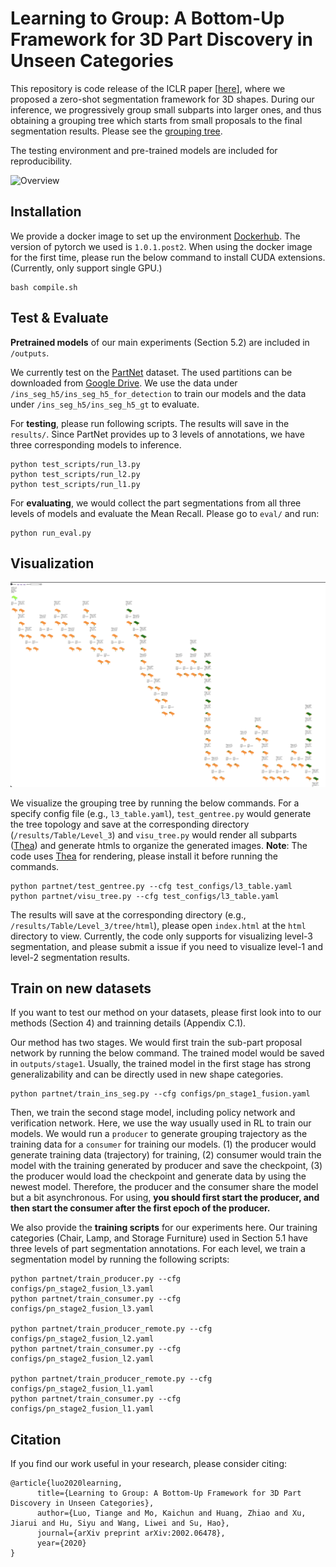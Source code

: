 # Learning to Group: A Bottom-Up Framework for 3D Part Discovery in Unseen Categories
This repository is code release of the ICLR paper [<a href="https://tiangeluo.github.io/papers/LearningToGroup.pdf">here</a>], where we proposed a zero-shot segmentation framework for 3D shapes. During our inference, we progressively group small subparts into larger ones, and thus obtaining a grouping tree which starts from small proposals to the final segmentation results. Please see the [grouping tree](https://tiangeluo.github.io/ltg_visu/html/index.html).

The testing environment and pre-trained models are included for reproducibility.

![Overview](https://github.com/tiangeluo/Learning-to-Group/blob/master/overview.png)

## Installation
We provide a docker image to set up the environment [Dockerhub](https://hub.docker.com/r/tiangeluo/learning-to-group). The version of pytorch we used is `1.0.1.post2`. When using the docker image for the first time, please run the below command to install CUDA extensions. (Currently, only support single GPU.)

```
bash compile.sh
```

## Test & Evaluate 

**Pretrained models** of our main experiments (Section 5.2) are included in ```/outputs```.

We currently test on the [PartNet](https://cs.stanford.edu/~kaichun/partnet/) dataset. The used partitions can be downloaded from [Google Drive](https://drive.google.com/file/d/1CTSDQBkMDnsA29cd1DnjRuJeQxbe5ruL/view?usp=sharing). We use the data under `/ins_seg_h5/ins_seg_h5_for_detection` to train our models and the data under `/ins_seg_h5/ins_seg_h5_gt` to evaluate.

For **testing**, please run following scripts. The results will save in the `results/`. Since PartNet provides up to 3 levels of annotations, we have three corresponding models to inference. 

```
python test_scripts/run_l3.py
python test_scripts/run_l2.py
python test_scripts/run_l1.py
```

For **evaluating**, we would collect the part segmentations from all three levels of models and evaluate the Mean Recall. Please go to `eval/` and run:

```
python run_eval.py
```

## Visualization

![a sample of grouping tree](https://github.com/tiangeluo/Learning-to-Group/blob/master/grouping_tree.png)

We visualize the grouping tree by running the below commands. For a specify config file (e.g., `l3_table.yaml`), `test_gentree.py` would generate the tree topology and save at the corresponding directory (`/results/Table/Level_3`) and `visu_tree.py` would render all subparts ([Thea](https://github.com/sidch/Thea)) and generate htmls to organize the generated images. **Note**: The code uses [Thea](https://github.com/sidch/Thea) for rendering, please install it before running the commands.

```
python partnet/test_gentree.py --cfg test_configs/l3_table.yaml
python partnet/visu_tree.py --cfg test_configs/l3_table.yaml
```

The results will save at the corresponding directory (e.g., `/results/Table/Level_3/tree/html`), please open `index.html` at the `html` directory to view. Currently, the code only supports for visualizing level-3 segmentation, and please submit a issue if you need to visualize level-1 and level-2 segmentation results.

## Train on new datasets

If you want to test our method on your datasets, please first look into to our methods (Section 4) and trainning details (Appendix C.1). 



Our method has two stages. We would first train the sub-part proposal network by running the below command. The trained model would be saved in `outputs/stage1`. Usually, the trained model in the first stage has strong generalizability and can be directly used in new shape categories.

```
python partnet/train_ins_seg.py --cfg configs/pn_stage1_fusion.yaml
```

Then, we train the second stage model, including policy network and verification network. Here, we use the way usually used in RL to train our models. We would run a `producer` to generate grouping trajectory as the training data for a `consumer` for training our models. (1) the producer would generate training data (trajectory) for training, (2) consumer would train the model with the training generated by producer and save the checkpoint, (3) the producer would load the checkpoint and generate data by using the newest model. Therefore, the producer and the consumer share the model but a bit asynchronous. For using, **you should first start the producer, and then start the consumer after the first epoch of the producer.**



We also provide the **training scripts** for our experiments here. Our training categories (Chair, Lamp, and Storage Furniture) used in Section 5.1 have three levels of part segmentation annotations. For each level, we train a segmentation model by running the following scripts:
```
python partnet/train_producer.py --cfg configs/pn_stage2_fusion_l3.yaml
python partnet/train_consumer.py --cfg configs/pn_stage2_fusion_l3.yaml

python partnet/train_producer_remote.py --cfg configs/pn_stage2_fusion_l2.yaml
python partnet/train_consumer.py --cfg configs/pn_stage2_fusion_l2.yaml

python partnet/train_producer_remote.py --cfg configs/pn_stage2_fusion_l1.yaml
python partnet/train_consumer.py --cfg configs/pn_stage2_fusion_l1.yaml
```

## Citation

If you find our work useful in your research, please consider citing:

```
@article{luo2020learning,
      title={Learning to Group: A Bottom-Up Framework for 3D Part Discovery in Unseen Categories},
      author={Luo, Tiange and Mo, Kaichun and Huang, Zhiao and Xu, Jiarui and Hu, Siyu and Wang, Liwei and Su, Hao},
      journal={arXiv preprint arXiv:2002.06478},
      year={2020}
}
```

